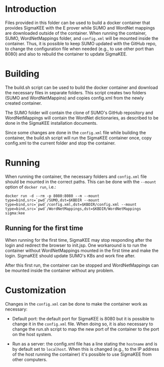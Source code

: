Introduction
============

Files provided in this folder can be used to build a docker container that
provides SigmaKEE with the E prover while SUMO and WordNet mappings are
downloaded outside of the container. When running the container, SUMO,
WordNetMappings folder, and ``config.xml`` will be mounted inside the container.
Thus, it is possible to keep SUMO updated with the GitHub repo, to change the
configuration file when needed (e.g., to use other port than 8080) and also to
rebuild the container to update SigmaKEE.

Building
========

The build.sh script can be used to build the docker container and download the
necessary files in separate folders. This script creates two folders (SUMO and
WordNetMappins) and copies config.xml from the newly created container.

The SUMO folder will contain the clone of SUMO's GitHub repository and
WordNetMappings will contain the WordNet dictionaries, as described to be done
in the SigmaKEE installation documents.

Since some changes are done in the ``config.xml`` file while building the container,
the build.sh script will run the SigmaKEE container once, copy config.xml to the
current folder and stop the container.

Running
=======

When running the container, the necessary folders and ``config.xml`` file should
be mounted in the correct paths. This can be done with the ``--mount`` option of
``docker run``, i.e.:

``docker run -d --rm -p 8080:8080 --m --mount type=bind,src=`pwd`/SUMO,dst=$KBDIR
--mount type=bind,src=`pwd`/config.xml,dst=$KBDIR/config.xml
--mount type=bind,src=`pwd`/WordNetMappings,dst=$KBDIR/WordNetMappings sigma:kee``

Running for the first time
--------------------------

When running for the first time, SigmaKEE may stop responding after the login
and redirect the browser to init.jsp. One workaround is to run the container
without WordNetMappings mounted in the first time and make the login. SigmaKEE
should update SUMO's KBs and work fine after.

After this first run, the container can be stopped and WordNetMappings can be
mounted inside the container without any problem.


Customization
=============

Changes in the ``config.xml`` can be done to make the container work as necessary:

- Default port: the default port for SigmaKEE is 8080 but it is possible to
  change it in the ``config.xml`` file. When doing so, it is also necessary to
  change the run.sh script to map the new port of the container to the port on
  the host system.

- Run as a server: the config.xml file has a line stating the ``hostname`` and is
  by default set to ``localhost``. When this is changed (e.g., to the IP address
  of the host running the container) it's possible to use SigmaKEE from other
  computers.
